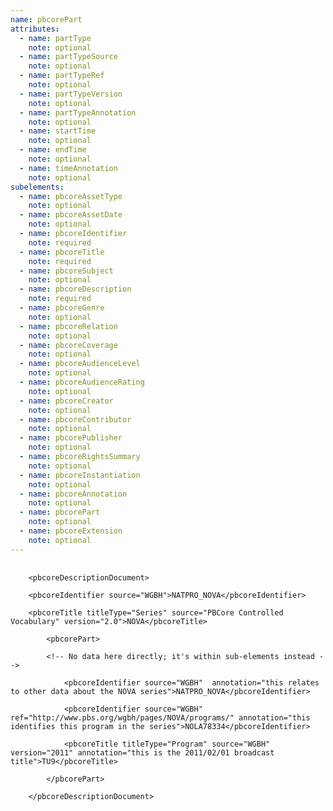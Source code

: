 ```yaml
---
name: pbcorePart
attributes:
  - name: partType
    note: optional
  - name: partTypeSource
    note: optional
  - name: partTypeRef
    note: optional
  - name: partTypeVersion
    note: optional
  - name: partTypeAnnotation
    note: optional
  - name: startTime
    note: optional
  - name: endTime
    note: optional
  - name: timeAnnotation
    note: optional
subelements:
  - name: pbcoreAssetType
    note: optional
  - name: pbcoreAssetDate
    note: optional
  - name: pbcoreIdentifier
    note: required
  - name: pbcoreTitle
    note: required
  - name: pbcoreSubject
    note: optional
  - name: pbcoreDescription
    note: required
  - name: pbcoreGenre
    note: optional
  - name: pbcoreRelation
    note: optional
  - name: pbcoreCoverage
    note: optional
  - name: pbcoreAudienceLevel
    note: optional
  - name: pbcoreAudienceRating
    note: optional
  - name: pbcoreCreator
    note: optional
  - name: pbcoreContributor
    note: optional
  - name: pbcorePublisher
    note: optional
  - name: pbcoreRightsSummary
    note: optional
  - name: pbcoreInstantiation
    note: optional
  - name: pbcoreAnnotation
    note: optional
  - name: pbcorePart
    note: optional
  - name: pbcoreExtension
    note: optional
---
```

<pre>
  <code>
    &lt;pbcoreDescriptionDocument&gt;<br>
    &lt;pbcoreIdentifier source=&quot;WGBH&quot;&gt;NATPRO_NOVA&lt;/pbcoreIdentifier&gt;<br>
    &lt;pbcoreTitle titleType=&quot;Series&quot; source=&quot;PBCore Controlled Vocabulary&quot; version=&quot;2.0&quot;&gt;NOVA&lt;/pbcoreTitle&gt;<br>
        &lt;pbcorePart&gt;<br>
        &lt;!-- No data here directly; it's within sub-elements instead --&gt;<br>
            &lt;pbcoreIdentifier source=&quot;WGBH&quot;  annotation=&quot;this relates to other data about the NOVA series&quot;&gt;NATPRO_NOVA&lt;/pbcoreIdentifier&gt;<br>
            &lt;pbcoreIdentifier source=&quot;WGBH&quot; ref=&quot;http://www.pbs.org/wgbh/pages/NOVA/programs/&quot; annotation=&quot;this identifies this program in the series&quot;&gt;NOLA78334&lt;/pbcoreIdentifier&gt;<br>
            &lt;pbcoreTitle titleType=&quot;Program&quot; source=&quot;WGBH&quot; version=&quot;2011&quot; annotation=&quot;this is the 2011/02/01 broadcast title&quot;&gt;TU9&lt;/pbcoreTitle&gt;<br>
        &lt;/pbcorePart&gt;<br>
    &lt;/pbcoreDescriptionDocument&gt;<br>
  </code>
</pre>
